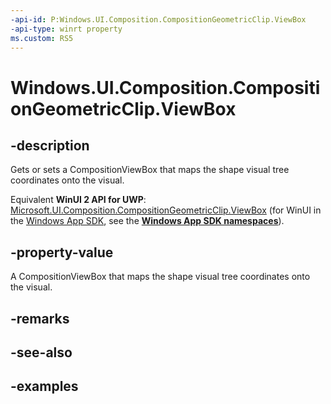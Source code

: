 ```yaml
---
-api-id: P:Windows.UI.Composition.CompositionGeometricClip.ViewBox
-api-type: winrt property
ms.custom: RS5
---
```


<!-- Property syntax.
public CompositionViewBox ViewBox { get;  set; }
-->

# Windows.UI.Composition.CompositionGeometricClip.ViewBox

## -description

Gets or sets a CompositionViewBox that maps the shape visual tree coordinates onto the visual.

Equivalent **WinUI 2 API for UWP**: [Microsoft.UI.Composition.CompositionGeometricClip.ViewBox](/windows/winui/api/microsoft.ui.composition.compositiongeometricclip.viewbox) (for WinUI in the [Windows App SDK](/windows/apps/windows-app-sdk/), see the **[Windows App SDK namespaces](/windows/windows-app-sdk/api/winrt/)**).

## -property-value

A CompositionViewBox that maps the shape visual tree coordinates onto the visual.

## -remarks

## -see-also

## -examples

